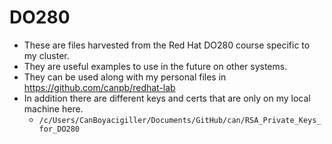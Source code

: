 # DO280
- These are files harvested from the Red Hat DO280 course specific to my cluster.
- They are useful examples to use in the future on other systems.
- They can be used along with my personal files in https://github.com/canpb/redhat-lab
- In addition there are different keys and certs that are only on my local machine here.
    - `/c/Users/CanBoyacigiller/Documents/GitHub/can/RSA_Private_Keys_for_DO280`
